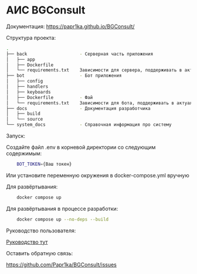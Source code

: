 # АИС BGConsult

Документация: https://papr1ka.github.io/BGConsult/

Структура проекта:

```bash
.
├── back                    - Серверная часть приложения
│   ├── app
│   ├── Dockerfile
│   └── requirements.txt    Зависимости для сервера, поддерживать в актуальном состоянии!
├── bot                     - Бот приложения
│   ├── config
│   ├── handlers
│   ├── keyboards
│   ├── Dockerfile          - Фай
│   └── requirements.txt    Зависимости для бота, поддерживать в актуальном состоянии!
├── docs                    - Документация разработчика
│   ├── build
│   └── source
└── system_docs             - Справочная информация про систему
```

Запуск:

Создайте файл .env в корневой директории со следующим содержимым:

```bash
    BOT_TOKEN={Ваш токен}
```

Или установите переменную окружения в docker-compose.yml вручную

Для развёртывания:

```bash
    docker compose up
```

Для развёртывания в процессе разработки:

```bash
    docker compose up --no-deps --build
```


Руководство пользователя:

[Руководство тут](./system_docs/user_guide/guide.md)

Оставить обратную связь:

https://github.com/Papr1ka/BGConsult/issues
